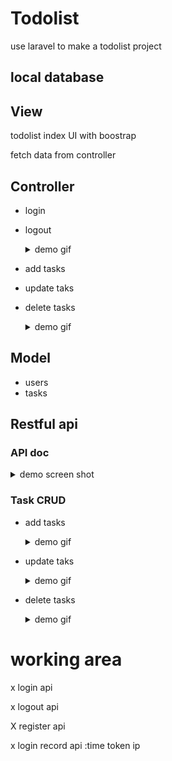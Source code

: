 # Todolist 
use laravel to make a todolist project


## local database 


## View
todolist index UI with boostrap

fetch data from controller

## Controller 




- login 

- logout 

    <details>
    <summary> demo gif </summary>
    <pre><code>

    ![image](https://github.com/kiddchantw/todolistLaravelTest/blob/master/public/loginAndloginout.gif?raw=true)

    </code></pre>   
    </details>


- add tasks 
- update taks
- delete tasks

    <details>
    <summary> demo gif </summary>
    <pre><code>

    ![image](https://github.com/kiddchantw/todolistLaravelTest/blob/master/public/CRUD.gif?raw=true)

    </code></pre>   
    </details>    






## Model 

- users
- tasks


    

## Restful api


### API doc
<details>
<summary> demo screen shot  </summary>
<pre><code>

![image](https://github.com/kiddchantw/todolistLaravelTest/blob/master/public/apidocImg.png?raw=true)

</code></pre>   
</details>    


### Task CRUD
- add tasks 

    <details>
    <summary> demo gif </summary>
    <pre><code>

    success & error( id error/ content error)

    ![image](https://github.com/kiddchantw/todolistLaravelTest/blob/master/public/C.gif?raw=true)

    </code></pre>   
    </details>    



- update taks

    <details>
    <summary> demo gif </summary>
    <pre><code>

    success & error( id error )

    ![image](https://github.com/kiddchantw/todolistLaravelTest/blob/master/public/u.gif?raw=true)

    </code></pre>   
    </details>        

- delete tasks

    <details>
    <summary> demo gif </summary>
    <pre><code>

    success & error( id error )

    ![image](https://github.com/kiddchantw/todolistLaravelTest/blob/master/public/d.gif?raw=true)

    </code></pre>   
    </details>  




# working area

x login  api 

x logout  api 

X register api 

x login record api :time token ip











